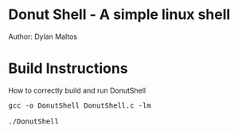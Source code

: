 # Donut Shell - A simple linux shell
Author: Dylan Maltos

# Build Instructions
How to correctly build and run DonutShell
<pre>
gcc -o DonutShell DonutShell.c -lm

./DonutShell
</pre>
